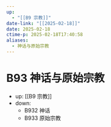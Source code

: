 ```yaml
---
up:
  - "[[B9 宗教]]"
date-link: "[[2025-02-18]]"
date: 2025-02-18
ctime-p: 2025-02-18T17:40:58
aliases:
  - 神话与原始宗教
---
```


# B93 神话与原始宗教

- up: [[B9 宗教]]
- down:	
	- B932 神话
	- B933 原始宗教
	
